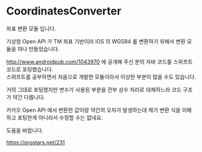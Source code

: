 # CoordinatesConverter
좌표 변환 모듈 입니다.


기상청 Open API 가 TM 좌표 기반이라 iOS 의 WGS84 를 변환하기 위해서 변환 모듈을 하나 만들었습니다.

http://www.androidpub.com/1043970 에 공개해 주신 분의 자바 코드를 스위프트 코드로 포팅했습니다.  
스위프트를 공부하면서 처음으로 개발한 모듈이라서 이상한 부분이 많을 수도 있습니다.

거의 그대로 포팅했지만 변수가 사용된 부분을 전부 상수 처리로 대체하느라 코드 구조가 약간 다릅니다.

카카오 Open API 에서 변환한 값이랑 약간의 오차가 발생하는데 제가 변환 식을 이해하고 포팅한게 아니라서 수정할 수는 없네요. 

도움을 바랍니다.

https://prostars.net/231
